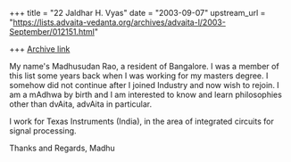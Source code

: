 +++
title = "22 Jaldhar H. Vyas"
date = "2003-09-07"
upstream_url = "https://lists.advaita-vedanta.org/archives/advaita-l/2003-September/012151.html"

+++
[Archive link](https://lists.advaita-vedanta.org/archives/advaita-l/2003-September/012151.html)

My name's Madhusudan Rao, a resident of Bangalore. I was a member of
this list some years back when I was working for my masters degree.
I somehow did not continue after I joined Industry and now wish
to rejoin. I am a mAdhwa by birth and I am interested to know and learn
philosophies other than dvAita, advAita in particular.

I work for Texas Instruments (India), in the area of integrated circuits
for signal processing.

Thanks and Regards,
Madhu

